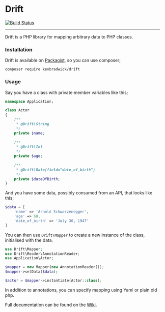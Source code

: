 Drift
=====

[![Build Status](https://travis-ci.org/kevbradwick/drift.svg?branch=master)](https://travis-ci.org/kevbradwick/drift)

---

Drift is a PHP library for mapping arbitrary data to PHP classes.

### Installation

Drift is available on [Packagist](https://packagist.org/packages/kevbradwick/drift), so you can use composer;

    composer require kevbradwick/drift

### Usage

Say you have a class with private member variables like this;

```php
namespace Application;

class Actor
{
    /**
     * @Drift\String
     */
    private $name;
    
    /**
     * @Drift\Int
     */
    private $age;
    
    /**
     * @Drift\Date(field="date_of_birth")
     */
    private $dateOfBirth;
}
```
    
And you have some data, possibly consumed from an API, that looks like this;

```php
$data = [
    'name' => 'Arnold Schwarzenegger',
    'age' => 68,
    'date_of_birth' => 'July 30, 1947'
]
```
    
You can then use `Drift\Mapper` to create a new instance of the class,
initialised with the data.

```php
use Drift\Mapper;
use Drift\Reader\AnnotationReader;
use Application\Actor;

$mapper = new Mapper(new AnnotationReader());
$mapper->setData($data);

$actor = $mapper->instantiate(Actor::class);
```

In addition to annotations, you can specify mapping using Yaml or plain old php.

Full documentation can be found on the [Wiki](https://github.com/kevbradwick/drift/wiki).
